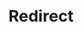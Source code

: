 ---
layout: src/layouts/Redirect.astro
title: Redirect
redirect: /docs/kubernetes/steps/kubernetes-ingress
pubDate:  1000-01-01 #update-this
navSearch: false
navSitemap: false
navMenu: false
---